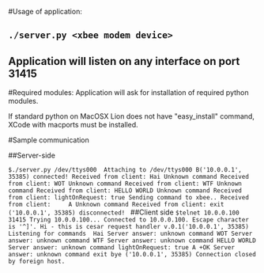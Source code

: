 #Usage of application:

## `./server.py <xbee modem device>`

## Application will listen on any interface on port 31415

#Required modules:
Application will ask for installation of required python modules.

If standard python on MacOSX Lion does not have "easy_install" command, XCode with macports must be installed.

#Sample communication 

##Server-side

`$./server.py /dev/ttys000 
Attaching to /dev/ttys000
B('10.0.0.1', 35385) connected!
Received from client: Hai
Unknown command
Received from client: WOT
Unknown command
Received from client: WTF
Unknown command
Received from client: HELLO WORLD
Unknown command
Received from client: lightOnRequest: true
Sending command to xbee..
Received from client:    
A
Unknown command
Received from client: exit
('10.0.0.1', 35385) disconnected!
`
##Client side
`
$telnet 10.0.0.100 31415
Trying 10.0.0.100...
Connected to 10.0.0.100.
Escape character is '^]'.
Hi - this is cesar request handler v.0.1('10.0.0.1', 35385)
Listening for commands 
Hai
Server answer: unknown command
WOT
Server answer: unknown command
WTF
Server answer: unknown command
HELLO WORLD
Server answer: unknown command
lightOnRequest: true
A
+OK
Server answer: unknown command
exit
bye ('10.0.0.1', 35385)
Connection closed by foreign host.
`
